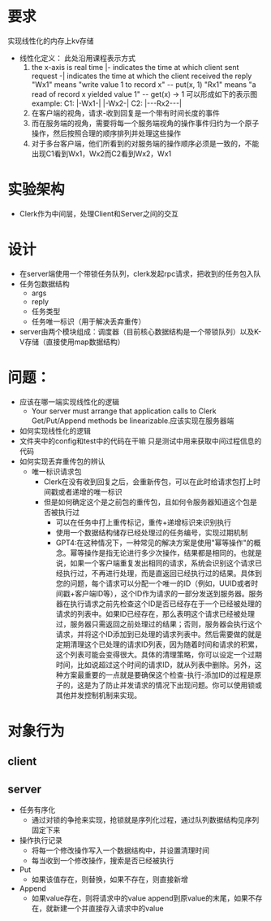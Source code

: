 # 要求
实现线性化的内存上kv存储
- 线性化定义：
   此处沿用课程表示方式
   1. the x-axis is real time
    |- indicates the time at which client sent request
    -| indicates the time at which the client received the reply
  "Wx1" means "write value 1 to record x" -- put(x, 1)
  "Rx1" means "a read of record x yielded value 1" -- get(x) -> 1
  可以形成如下的表示图
  example:
    C1: |-Wx1-| |-Wx2-|
    C2:   |---Rx2---|
  2. 在客户端的视角，请求-收到回复是一个带有时间长度的事件
  3. 而在服务端的视角，需要将每一个服务端视角的操作事件归约为一个原子操作，然后按照合理的顺序排列并处理这些操作
  4. 对于多台客户端，他们所看到的对服务端的操作顺序必须是一致的，不能出现C1看到Wx1，Wx2而C2看到Wx2，Wx1
# 实验架构
- Clerk作为中间层，处理Client和Server之间的交互
# 设计
- 在server端使用一个带锁任务队列，clerk发起rpc请求，把收到的任务包入队
- 任务包数据结构
  - args
  - reply
  - 任务类型
  - 任务唯一标识（用于解决丢弃重传）
- server由两个模块组成：调度器（目前核心数据结构是一个带锁队列）以及K-V存储（直接使用map数据结构）
# 问题：
  - 应该在哪一端实现线性化的逻辑
    - Your server must arrange that application calls to Clerk Get/Put/Append methods be linearizable.应该实现在服务器端
  - 如何实现线性化的逻辑
  - 文件夹中的config和test中的代码在干嘛 
    只是测试中用来获取中间过程信息的代码
  - 如何实现丢弃重传包的辨认
    - 唯一标识请求包
      - Clerk在没有收到回复之后，会重新传包，可以在此时给请求包打上时间戳或者递增的唯一标识  
      - 但是如何确定这个是之前包的重传包，且如何令服务器知道这个包是否被执行过
        - 可以在任务中打上重传标记，重传+递增标识来识别执行
        - 使用一个数据结构储存已经处理过的任务编号，实现过期机制
        - GPT4:在这种情况下，一种常见的解决方案是使用"幂等操作"的概念。幂等操作是指无论进行多少次操作，结果都是相同的。也就是说，如果一个客户端重复发出相同的请求，系统会识别这个请求已经执行过，不再进行处理，而是直返回已经执行过的结果。具体到您的问题，每个请求可以分配一个唯一的ID（例如，UUID或者时间戳+客户端ID等），这个ID作为请求的一部分发送到服务器。服务器在执行请求之前先检查这个ID是否已经存在于一个已经被处理的请求的列表中。如果ID已经存在，那么表明这个请求已经被处理过，服务器只需返回之前处理过的结果；否则，服务器会执行这个请求，并将这个ID添加到已处理的请求列表中。然后需要做的就是定期清理这个已处理的请求ID列表，因为随着时间和请求的积累，这个列表可能会变得很大。具体的清理策略，你可以设定一个过期时间，比如说超过这个时间的请求ID，就从列表中删除。另外，这种方案最重要的一点就是要确保这个检查-执行-添加ID的过程是原子的，这是为了防止并发请求的情况下出现问题。你可以使用锁或其他并发控制机制来实现。


# 对象行为
## client
## server
- 任务有序化
  - 通过对锁的争抢来实现，抢锁就是序列化过程，通过队列数据结构见序列固定下来
- 操作执行记录
  - 将每一个修改操作写入一个数据结构中，并设置清理时间
  - 每当收到一个修改操作，搜索是否已经被执行
- Put
  - 如果该值存在，则替换，如果不存在，则直接新增
- Append
  - 如果value存在，则将请求中的value append到原value的末尾，如果不存在，就新建一个并直接存入请求中的value
